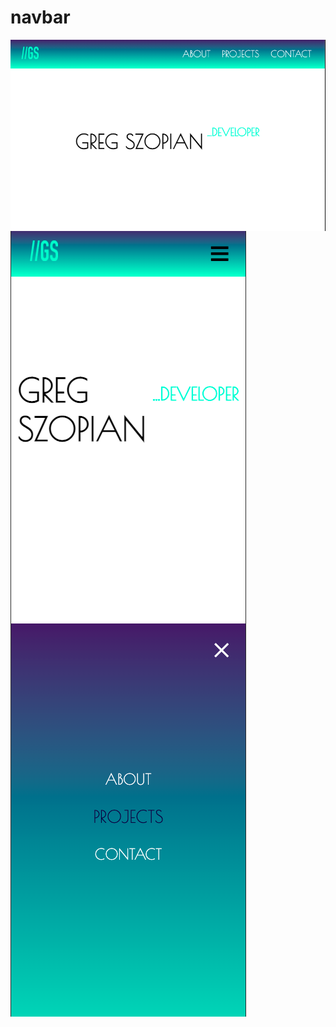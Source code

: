 # navbar

<img src="./images/navbarimg.png" align="center">
<img src="./images/hamburger.png" align="left" ><img src="./images/hamburger2.png" >
